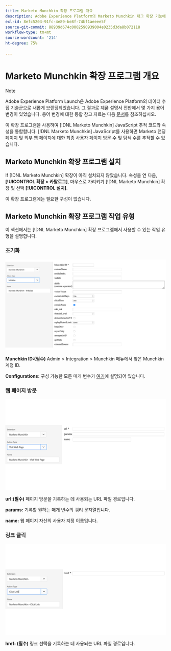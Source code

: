 ```yaml
---
title: Marketo Munchkin 확장 프로그램 개요
description: Adobe Experience Platform의 Marketo Munchkin 태그 확장 기능에 대해 알아봅니다.
exl-id: 8efc5203-91fc-4e89-be8f-74bf1aeeee5f
source-git-commit: 88939d674c0002590939004e0235d3da8b072118
workflow-type: tm+mt
source-wordcount: '214'
ht-degree: 75%

---
```


# Marketo Munchkin 확장 프로그램 개요

>[!NOTE]
>
>Adobe Experience Platform Launch은 Adobe Experience Platform의 데이터 수집 기술군으로 새롭게 브랜딩되었습니다. 그 결과로 제품 설명서 전반에서 몇 가지 용어 변경이 있었습니다. 용어 변경에 대한 통합 참고 자료는 다음 [문서](../../../term-updates.md)를 참조하십시오.

이 확장 프로그램을 사용하여 [!DNL Marketo Munchkin] JavaScript 추적 코드와 속성을 통합합니다. [!DNL Marketo Munchkin] JavaScript를 사용하면 Marketo 랜딩 페이지 및 외부 웹 페이지에 대한 최종 사용자 페이지 방문 수 및 탐색 수를 추적할 수 있습니다.

## Marketo Munchkin 확장 프로그램 설치

If [!DNL Marketo Munchkin] 확장이 아직 설치되지 않았습니다. 속성을 연 다음, **[!UICONTROL 확장 > 카탈로그]**, 마우스로 가리키기 [!DNL Marketo Munchkin] 확장 및 선택 **[!UICONTROL 설치]**.

이 확장 프로그램에는 필요한 구성이 없습니다.

## Marketo Munchkin 확장 프로그램 작업 유형

이 섹션에서는 [!DNL Marketo Munchkin] 확장 프로그램에서 사용할 수 있는 작업 유형을 설명합니다.

### 초기화

![](../../../images/munchkin-Init.png)

**Munchkin ID:(필수)** Admin > Integration > Munchkin 메뉴에서 찾은 Munchkin 계정 ID.

**Configurations:** 구성 가능한 모든 매개 변수가 [여기](https://developers.marketo.com/javascript-api/lead-tracking/configuration/)에 설명되어 있습니다.

### 웹 페이지 방문

![](../../../images/munchkin-visit-page.png)

**url:(필수)** 페이지 방문을 기록하는 데 사용되는 URL 파일 경로입니다.

**params:** 기록할 원하는 매개 변수의 쿼리 문자열입니다.

**name:** 웹 페이지 자산의 사용자 지정 이름입니다.

### 링크 클릭

![](../../../images/munchkin-click-link.png)

**href: (필수)** 링크 선택을 기록하는 데 사용되는 URL 파일 경로입니다.
